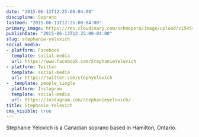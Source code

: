 ```yaml
---
date: "2015-06-13T12:25:00-04:00"
discipline: Soprano
lastmod: "2015-06-13T12:25:00-04:00"
primary_image: https://res.cloudinary.com/schmopera/image/upload/v1545409169/media/webhook-uploads/1434212363583/Stephanie.jpeg.jpeg
publishDate: "2015-06-13T12:25:00-04:00"
slug: stephanie-yelovich
social_media:
- platform: Facebook
  template: social-media
  url: https://www.facebook.com/StephanieYelovich
- platform: Twitter
  template: social-media
  url: https://twitter.com/stephyelovich
- _template: people_single
  platform: Instagram
  template: social-media
  url: https://instagram.com/stephanieyelovich/
title: Stephanie Yelovich
cms_visible: true
---
```


Stephanie Yelovich is a Canadian soprano based in Hamilton, Ontario. 
